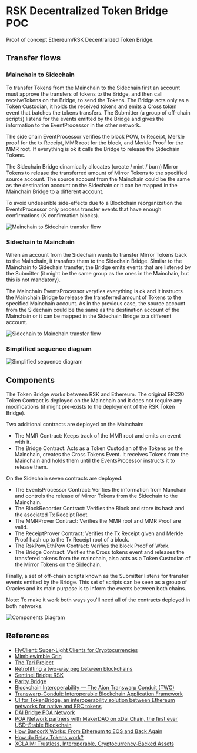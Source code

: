 # RSK Decentralized Token Bridge POC

Proof of concept Ethereum/RSK Decentralized Token Bridge.


## Transfer flows

### Mainchain to Sidechain

To transfer Tokens from the Mainchain to the Sidechain first an account must approve the transfers of tokens to the Bridge, and then call receiveTokens on the Bridge, to send the Tokens. The Bridge acts only as a Token Custodian, it holds the received tokens and emits a Cross token event that batches the tokens transfers. The Submitter (a group of off-chain scripts) listens for the events emitted by the Bridge and gives the information to the EventProcessor in the other network. 

The side chain EventProcessor verifies the block POW, tx Receipt, Merkle proof for the tx Receipt, MMR root for the block, and Merkle Proof for the MMR root. If everything is ok it calls the Bridge to release the Sidechain Tokens.

The Sidechain Bridge dinamically allocates (create / mint / burn) Mirror Tokens to release the transferred amount of Mirror Tokens to the specified source account. The source account from the Mainchain could be the same as the destination account on the Sidechain or it can be mapped in the Mainchain Bridge to a different account.

To avoid undeserible side-effects due to a Blockchain reorganization the EventsProcessor only process transfer events that have enough confirmations (K confirmation blocks).

![Mainchain to Sidechain transfer flow](./docs/images/mainchain_to_sidechain_high_level.jpg?raw=true "Mainchain to Sidechain transfer")

### Sidechain to Mainchain

When an account from the Sidechain wants to transfer Mirror Tokens back to the Mainchain, it transfers them to the Sidechain Bridge. Similar to the Mainchain to Sidechain transfer, the Bridge emits events that are listened by the Submitter (it might be the same group as the ones in the Mainchain, but this is not mandatory). 

The Mainchain EventsProcessor veryfies everything is ok and it instructs the Mainchain Bridge to release the transferred amount of Tokens to the specified Mainchain account. As in the previous case, the source account from the Sidechain could be the same as the destination account of the Mainchain or it can be mapped in the Sidechain Bridge to a different account.

![Sidechain to Mainchain transfer flow](./docs/images/sidechain_to_mainchain_high_level.jpg?raw=true "Sidechain to Mainchain transfer")

### Simplified sequence diagram
![Simplified sequence diagram](./docs/images/simplified_decentralized_bridge_sequence.jpg?raw=true "Simplified sequence diagram")

## Components

The Token Bridge works between RSK and Ethereum. The original ERC20 Token Contract is deployed on the Mainchain and it does not require any modifications (it might pre-exists to the deployment of the RSK Token Bridge).

Two additional contracts are deployed on the Mainchain:
* The MMR Contract: Keeps track of the MMR root and emits an event with it.
* The Bridge Contract: Acts as a Token Custodian of the Tokens on the Mainchain, creates the Cross Tokens Event. It receives Tokens from the Mainchain and holds them until the EventsProcessor instructs it to release them.

On the Sidechain seven contracts are deployed:
* The EventsProcessor Contract: Verifies the information from Manchain and controls the release of Mirror Tokens from the Sidechain to the Mainchain.
* The BlockRecorder Contract: Verifies the Block and store its hash and the asociated Tx Receipt Root.
* The MMRProver Contract: Verifies the MMR root and MMR Proof are valid.
* The ReceiptProver Contract: Verifies the Tx Receipt given and Merkle Proof hash up to the Tx Receipt root of a block.
* The RskPow/EthPow Contract: Verifies the block Proof of Work.
* The Bridge Contract: Verifies the Cross tokens event and releases the transfered tokens from the mainchain, also acts as a Token Custodian of the Mirror Tokens on the Sidechain.

Finally, a set of off-chain scripts known as the Submitter listens for transfer events emitted by the Bridge. This set of scripts can be seen as a group of Oracles and its main purpose is to inform the events between both chains.

Note: To make it work both ways you'll need all of the contracts deployed in both networks.

![Components Diagram](./docs/images/components_diagram.jpg?raw=true "Components Diagram")

## References
- [FlyClient: Super-Light Clients for Cryptocurrencies](https://eprint.iacr.org/2019/226.pdf)
- [Mimblewimble Grin](https://github.com/mimblewimble/grin/blob/master/doc/mmr.md)
- [The Tari Project](https://docs.rs/merklemountainrange/0.0.1/src/merklemountainrange/lib.rs.html#23-183)
- [Retrofitting a two-way peg between blockchains](https://people.cs.uchicago.edu/~teutsch/papers/dogethereum.pdf)
- [Sentinel Bridge RSK](https://github.com/InfoCorp-Technologies/sentinel-bridge-rsk)
- [Parity Bridge](https://github.com/paritytech/parity-bridge)
- [Blockchain Interoperability — The Aion Transwarp Conduit (TWC)](https://blog.aion.network/blockchain-interoperability-the-aion-transwarp-conduit-twc-4f6ac2e79cec)
- [Transwarp-Conduit: Interoperable Blockchain Application Framework](https://aion.network/media/TWC_Paper_Final.pdf)
- [UI for TokenBridge, an interoperability solution between Ethereum networks for native and ERC tokens](https://github.com/poanetwork/bridge-ui)
- [DAI Bridge POA Network](https://dai-bridge.poa.network/)
- [POA Network partners with MakerDAO on xDai Chain, the first ever USD-Stable Blockchain](https://medium.com/poa-network/poa-network-partners-with-makerdao-on-xdai-chain-the-first-ever-usd-stable-blockchain-65a078c41e6a)
- [How BancorX Works: From Ethereum to EOS and Back Again](https://blog.bancor.network/how-bancorx-works-from-ethereum-to-eos-and-back-again-649336ea1c4)
- [How do Relay Tokens work?](https://support.bancor.network/hc/en-us/articles/360000471472-How-do-Relay-Tokens-work-)
- [XCLAIM: Trustless, Interoperable, Cryptocurrency-Backed Assets](https://eprint.iacr.org/2018/643.pdf)

